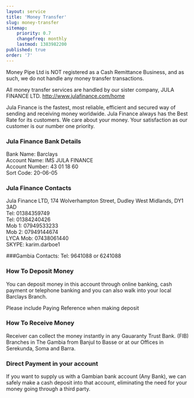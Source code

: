 ```yaml
---
layout: service
title: 'Money Transfer'
slug: money-transfer
sitemap:
    priority: 0.7
    changefreq: monthly
    lastmod: 1383982200
published: true
order: '7'
---
```

Money Pipe Ltd is NOT registered as a Cash Remittance Business, and as such, we do not handle any money transfer transactions.

All money transfer services are handled by our sister company, JULA FINANCE LTD. http://www.julafinance.com/home

Jula Finance is the fastest, most reliable, efficient and secured way of sending and receiving money worldwide. Jula Finance always has the Best Rate for its customers. We care about your money. Your satisfaction as our customer is our number one priority.

### Jula Finance Bank Details

Bank Name: Barclays  
Account Name: IMS JULA FINANCE  
Account Number: 43 01 18 60  
Sort Code: 20-06-05  

### Jula Finance Contacts

Jula Finance LTD, 174 Wolverhampton Street, Dudley West Midlands, DY1 3AD  
Tel: 01384359749  
Tel: 01384240426  
Mob 1: 07949533233  
Mob 2: 07949144674  
LYCA Mob: 07438061440  
SKYPE: karim.darboe1  

###Gambia Contacts:
Tel: 9641088  or  6241088

### How To Deposit Money

You can deposit money in this account through online banking, cash payment or telephone banking and you can also walk into your local Barclays Branch.

Please include Paying Reference when making deposit

### How To Receive Money

Receiver can collect the money instantly in any Gauaranty Trust Bank. (FIB) Branches in The Gambia from Banjul to Basse or at our Offices in Serekunda, Soma and Barra.

### Direct Payment in your account

If you want to supply us with a Gambian bank account (Any Bank), we can safely make a cash deposit into that account, eliminating the need for your money going through a third party.